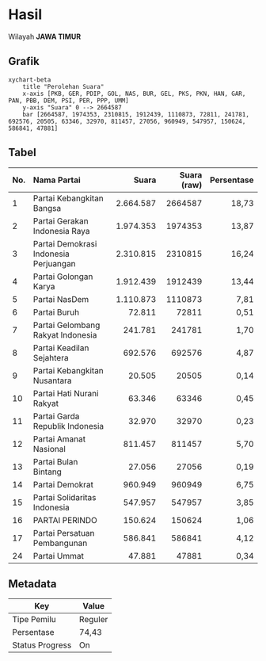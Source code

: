 # Hasil

Wilayah **JAWA TIMUR**

## Grafik

```mermaid
xychart-beta
    title "Perolehan Suara"
    x-axis [PKB, GER, PDIP, GOL, NAS, BUR, GEL, PKS, PKN, HAN, GAR, PAN, PBB, DEM, PSI, PER, PPP, UMM]
    y-axis "Suara" 0 --> 2664587
    bar [2664587, 1974353, 2310815, 1912439, 1110873, 72811, 241781, 692576, 20505, 63346, 32970, 811457, 27056, 960949, 547957, 150624, 586841, 47881]
```

## Tabel

| No. | Nama Partai                           | Suara     | Suara (raw) | Persentase |
|:--- |:------------------------------------- | ---------:| -----------:| ----------:|
| 1   | Partai Kebangkitan Bangsa             | 2.664.587 | 2664587     | 18,73      |
| 2   | Partai Gerakan Indonesia Raya         | 1.974.353 | 1974353     | 13,87      |
| 3   | Partai Demokrasi Indonesia Perjuangan | 2.310.815 | 2310815     | 16,24      |
| 4   | Partai Golongan Karya                 | 1.912.439 | 1912439     | 13,44      |
| 5   | Partai NasDem                         | 1.110.873 | 1110873     | 7,81       |
| 6   | Partai Buruh                          | 72.811    | 72811       | 0,51       |
| 7   | Partai Gelombang Rakyat Indonesia     | 241.781   | 241781      | 1,70       |
| 8   | Partai Keadilan Sejahtera             | 692.576   | 692576      | 4,87       |
| 9   | Partai Kebangkitan Nusantara          | 20.505    | 20505       | 0,14       |
| 10  | Partai Hati Nurani Rakyat             | 63.346    | 63346       | 0,45       |
| 11  | Partai Garda Republik Indonesia       | 32.970    | 32970       | 0,23       |
| 12  | Partai Amanat Nasional                | 811.457   | 811457      | 5,70       |
| 13  | Partai Bulan Bintang                  | 27.056    | 27056       | 0,19       |
| 14  | Partai Demokrat                       | 960.949   | 960949      | 6,75       |
| 15  | Partai Solidaritas Indonesia          | 547.957   | 547957      | 3,85       |
| 16  | PARTAI PERINDO                        | 150.624   | 150624      | 1,06       |
| 17  | Partai Persatuan Pembangunan          | 586.841   | 586841      | 4,12       |
| 24  | Partai Ummat                          | 47.881    | 47881       | 0,34       |


## Metadata

| Key             | Value   |
| --------------- | ------- |
| Tipe Pemilu     | Reguler |
| Persentase      | 74,43   |
| Status Progress | On      |



